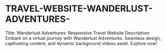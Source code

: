 # TRAVEL-WEBSITE-WANDERLUST-ADVENTURES-
Title: Wanderlust Adventures: Responsive Travel Website  Description: Embark on a virtual journey with Wanderlust Adventures. Seamless design, captivating content, and dynamic background videos await. Explore now!
